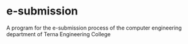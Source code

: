 # e-submission
A program for the e-submission process of the computer engineering department of Terna Engineering College
